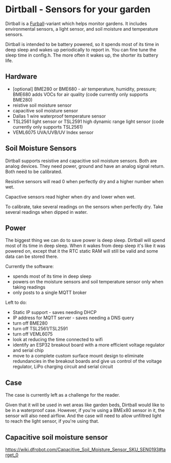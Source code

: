 # Dirtball - Sensors for your garden

Dirtball is a [Furball]()-variant which helps monitor gardens. It includes environmental sensors, a light sensor, and soil moisture and temperature sensors.

Dirtball is intended to be battery powered, so it spends most of its time in deep sleep and wakes up periodically to report in. You can fine tune the sleep time in config.h. The more often it wakes up, the  shorter its battery life.

## Hardware

- [optional] BME280 or BME680 - air temperature, humidity, pressure; BME680 adds VOCs for air quality (code currently only supports BME280)
- reistive soil moisture sensor
- capacitive soil moisture sensor
- Dallas 1 wire waterproof temperature sensor
- TSL2561 light sensor or TSL2591 high dynamic range light sensor (code currently only supports TSL2561)
- VEML6075 UVA/UVB/UV Index sensor

## Soil Moisture Sensors

Dirtball supports resistive and capacitive soil moisture sensors. Both are analog devices. They need power, ground and have an analog signal return. Both need to be calibrated.

Resistive sensors will read 0 when perfectly dry and a higher number when wet.

Capactive sensors read higher when dry and lower when wet.

To calibrate, take several readings on the sensors when perfectly dry. Take several readings when dipped in water.

## Power

The biggest thing we can do to save power is deep sleep. Dirtball will spend most of its time in deep sleep. When it wakes from deep sleep it's like it was powered on, except that it the RTC static RAM will still be valid and some data can be stored there.

Currently the software:
- spends most of its time in deep sleep
- powers on the moisture sensors and soil temperature sensor only when taking readings
- only posts to a single MQTT broker

Left to do:

- Static IP support - saves needing DHCP
- IP address for MQTT server - saves needing a DNS query
- turn off BME280
- turn off TSL2561/TSL2591
- turn off VEML6075
- look at reducing the time connected to wifi
- identify an ESP32 breakout board with a more efficient voltage regulator and serial chip
- move to a complete custom surface mount design to eliminate redundancies in the breakout boards and give us control of the voltage regulator, LiPo charging circuit and serial circuit

## Case

The case is currently left as a challenge for the reader.

Given that it will be used in wet areas like garden beds, Dirtball would like to be in a waterproof case. However, if you're using a BMEx80 sensor in it, the sensor will also need airflow. And the case will need to allow unfiltred light to reach the light sensor, if you're using that.


## Capacitive soil moisture sensor

https://wiki.dfrobot.com/Capacitive_Soil_Moisture_Sensor_SKU_SEN0193#target_0

